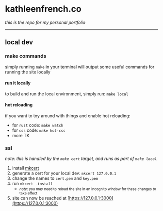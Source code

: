 # kathleenfrench.co

_this is the repo for my personal portfolio_

----

## local dev

### make commands

simply running `make` in your terminal will output some useful commands for running the site locally

#### run it locally

to build and run the local environment, simply run: `make local`

#### hot reloading

if you want to toy around with things and enable hot reloading:
- for `rust` code: `make watch`
- for `css` code: `make hot-css`
- more TK

### ssl

_note: this is handled by the `make cert` target, and runs as part of `make local`_

1. install [mkcert](https://github.com/FiloSottile/mkcert)
2. generate a cert for your local dev: `mkcert 127.0.0.1`
3. change the names to `cert.pem` and `key.pem`
4. run `mkcert -install`
    - <small>_note_: you may need to reload the site in an incognito window for these changes to take effect</small>
5. site can now be reached at [https://127.0.0.1:3000](https://127.0.0.1:3000)